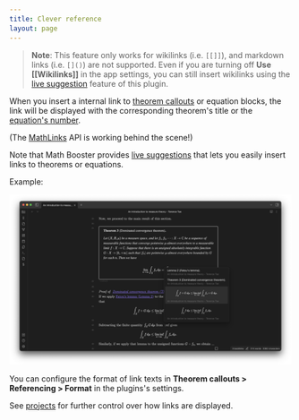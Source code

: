```yaml
---
title: Clever reference
layout: page
---
```


> **Note**: This feature only works for wikilinks (i.e. `[[]]`), and markdown links (i.e. `[]()`) are not supported. Even if you are turning off **Use [[Wikilinks]]** in the app settings, you can still insert wikilinks using the [live suggestion](suggest) feature of this plugin.

When you insert a internal link to [theorem callouts](math-callouts) or equation blocks, 
the link will be displayed with the corresponding theorem's title or the [equation's number](equation-number).

(The [MathLinks](https://github.com/zhaoshenzhai/obsidian-mathlinks) API is working behind the scene!)

Note that Math Booster provides [live suggestions](suggest) that lets you easily insert links to theorems or equations.

Example:

![Clevered example](fig/screenshot.png)

You can configure the format of link texts in **Theorem callouts > Referencing > Format** in the plugins's settings.

See [projects](projects) for further control over how links are displayed.
